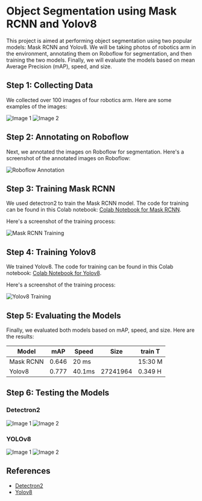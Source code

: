 <h1>Object Segmentation using Mask RCNN and Yolov8</h1>

<p>This project is aimed at performing object segmentation using two popular models: Mask RCNN and Yolov8. We will be taking photos of robotics arm in the environment, annotating them on Roboflow for segmentation, and then training the two models. Finally, we will evaluate the models based on mean Average Precision (mAP), speed, and size.</p>
<h2>Step 1: Collecting Data</h2>
<p>We collected over 100 images of four robotics arm. Here are some examples of the images:</p>
<p><img src="imgs/original.jpg" alt="Image 1">
<img src="imgs/original (1).jpg" alt="Image 2"></p>
<h2>Step 2: Annotating on Roboflow</h2>
<p>Next, we annotated the images on Roboflow for segmentation. Here's a screenshot of the annotated images on Roboflow:</p>
<p><img src="imgs/robo.png" alt="Roboflow Annotation"></p>
<h2>Step 3: Training Mask RCNN</h2>
<p>We used detectron2 to train the Mask RCNN model. The code for training can be found in this Colab notebook: 
<a href="https://colab.research.google.com/drive/1-iKrwiKwUQYtPXPWe1Xo2s1-hyRI4nPU?usp=sharing" target="_new">Colab Notebook for Mask RCNN</a>.</p><p>Here's a screenshot of the training process:</p>
<p><img src="imgs/train_detectron.png" alt="Mask RCNN Training"></p>
<h2>Step 4: Training Yolov8</h2>
<p>We trained Yolov8. The code for training can be found in this Colab notebook: 
<a href="https://colab.research.google.com/drive/1iJX_n7GUFjU0J_P15wVpz2d37zZhwT7A?usp=sharing" target="_new">Colab Notebook for Yolov8</a>.</p>
<p>Here's a screenshot of the training process:</p>
<p><img src="imgs/train_yolo.png" alt="Yolov8 Training"></p>
<h2>Step 5: Evaluating the Models</h2>
<p>Finally, we evaluated both models based on mAP, speed, and size. Here are the results:</p>
<table><thead><tr><th>Model</th><th>mAP</th><th>Speed</th><th>Size</th><th>train T</th></tr></thead>
     <tbody><tr><td>Mask RCNN</td><td>0.646</td><td>20 ms</td><td> </td><td>15:30 M</td></tr>
         <tr><td>Yolov8</td><td>0.777</td><td>40.1ms</td><td>27241964</td><td>0.349 H</td></tr></tbody></table>

<h2>Step 6: Testing the Models</h2>
<h3>Detectron2</h3>
<p><img src="imgs/download11.png" alt="Image 1">
<img src="imgs/download22.png" alt="Image 2"></p>


<h3>YOLOv8</h3>
<p><img src="imgs/download1.jpeg" alt="Image 1">
<img src="imgs/download 1(1).jpeg" alt="Image 2"></p>


<h2>References</h2>
<ul><li><a href="https://github.com/facebookresearch/detectron2" target="_new">Detectron2</a></li>
<li><a href="https://github.com/ultralytics/ultralytics" target="_new">Yolov8</a></li></ul></div>
